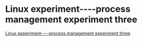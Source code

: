 # Linux experiment----process management experiment three
[Linux experiment----process management experiment three](https://aiwithcloud.com/2022/09/19/linux_experiment____process_management_experiment_three/)